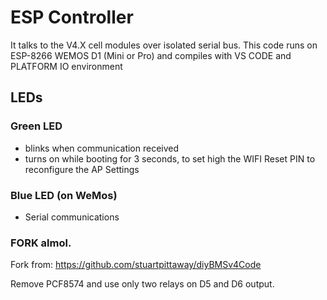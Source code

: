 # ESP Controller

It talks to the V4.X cell modules over isolated serial bus. This code runs on ESP-8266 WEMOS D1 (Mini or Pro) and compiles with VS CODE and PLATFORM IO environment

## LEDs
### Green LED
- blinks when communication received
- turns on while booting for 3 seconds, to set high the WIFI Reset PIN to reconfigure the AP Settings

### Blue LED (on WeMos)
- Serial communications


### FORK almol.
Fork from: https://github.com/stuartpittaway/diyBMSv4Code

Remove PCF8574 and use only two relays on D5 and D6 output.


